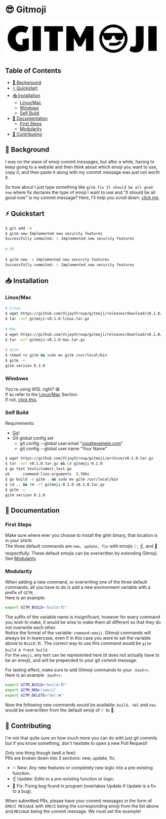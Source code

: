 # 😎 Gitmoji

<p align="center">
  <img src="gitmoji_logo.png" alt="Gitmoji">
</p>

## Table of Contents
- [💭 Background](#-background)
- [⚡ Quickstart](#-Quickstart)
- [📥 Installation](#-Installation)
  * [Linux/Mac](#linuxmac)
  * [Windows](#Windows)
  * [Self Build](#Self-Build)
- [📄 Documentation](#-Documentation)
  * [First Steps](#First-Steps)
  * [Modularity](#Modularity)
- [🙌 Contributing](#-Contributing)

## 💭 Background
I was on the wave of emoji commit messages, but after a while, having to keep going to
a website and then think about which emoji you want to use, copy it, and then paste it
along with my commit message was just not worth it.  

So how about I just type something like `gitm fix It should be all good now` where fix
declares the type of emoji I want to use and "It should be all good now" is my commit
message? Here, I'll help you scroll down: [click me](#-Quickstart).

## ⚡ Quickstart
```bash
$ git add -A
$ gitm new Implemented new security features
Successfully commited: ✨ Implemented new security features

# OR

$ gitm new -a Implemented new security features
Successfully commited: ✨ Implemented new security features
```

## 📥 Installation
### Linux/Mac
```bash
# Linux
$ wget https://github.com/VijayStroup/gitmoji/releases/download/v0.1.0/gitmoji-v0.1.0-linux.tar.gz
$ tar -xvf gitmoji-v0.1.0-linux.tar.gz

# Mac
$ wget https://github.com/VijayStroup/gitmoji/releases/download/v0.1.0/gitmoji-v0.1.0-mac.tar.gz
$ tar -xvf gitmoji-v0.1.0-mac.tar.gz

# both
$ chmod +x gitm && sudo mv gitm /usr/local/bin
$ gitm -v
gitm version 0.1.0
```

### Windows
You're using WSL right? 😅  
If so refer to the [Linux/Mac](#linuxmac) Section.  
If not, [click this](https://docs.microsoft.com/en-us/windows/wsl/install-win10).

### Self Build
Requirements:
- [Go](https://golang.org/)!
- Git global config set
  * git config --global user.email "you@example.com"
  * git config --global user.name "Your Name"

```bash
$ wget https://github.com/VijayStroup/gitmoji/archive/v0.1.0.tar.gz
$ tar -xvf v0.1.0.tar.gz && cd gitmoji-0.1.0
$ go test tests/commit_test.go
ok      command-line-arguments  3.766s
$ go build -o gitm . && sudo mv gitm /usr/local/bin
$ cd .. && rm -rf gitmoji-0.1.0 v0.1.0.tar.gz
$ gitm -v
gitm version 0.1.0
```

## 📄 Documentation
### First Steps
Make sure where ever you choose to install the gitm binary, that location is in
your `$PATH`.  
The three default commands are `new, update, fix` with emojis ✨, ☝️, and 🔧 
respectfully. These default emojis can be overwritten by extending Gitmoji. See
[Modularity](#Modularity)

### Modularity
When adding a new command, or overwriting one of the three default commands, all
you have to do is add a new environment variable with a prefix of `GITM_`.  
Here is an example:
```bash
export GITM_BUILD="build:🏗️"
```
The suffix of the variable name is insignificant, however for every command you
wish to make, it would be wise to make them all different so that they do not
overwrite each other.  
Notice the format of the variable: `command:emoji`. Gitmoji commands will always
be in lowercase, even if in this case you were to set the variable above to
`BuiLD:🏗️`. The correct way to use this command would be `gitm build A fresh build`.  
For the `emoji`, any text can be represented here (it does not actually have to
be an emoji), and will be prepended to your git commit message.  

For lasting effect, make sure to add Gitmoji commands to your `.bashrc`.  
Here is an example `.bashrc`:
```bash
export GITM_BUILD="build:🏗️"
export GITM_NEW="new:🌟"
export GITM_DELETE="del:❌"
```
Now the following new commands would be available: `build, del` and `new` would
be overwritten from the default emoji of ✨ to 🌟.


## 🙌 Contributing
I'm not that quite sure on how much more you can do with just git commits but if
you know something, don't hesitate to open a new Pull Request!  

Only one thing though (well a few):  
PRs are broken down into 3 sections: new, update, fix.  
- ✨ New: Any new features or completely new logic into a pre-existing function.
- ☝️ Update: Edits to a pre-existing function or logic.
- 🔧 Fix: Fixing bug found in program (overtakes Update if Update is a fix to a bug).

When submitted PRs, please have your commit messages in the form of `EMOJI MESSAGE`
with `EMOJI` being the corresponding emoji from the list above and `MESSAGE` being
the commit message. We must set the example!
